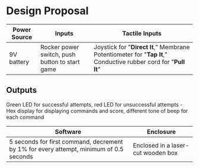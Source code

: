 # Design Proposal

Power Source | Inputs | Tactile Inputs
------------------ | ------------------- | -------------------
9V battery | Rocker power switch, push button to start game | Joystick for "**Direct It**," Membrane Potentiometer for "**Tap It**," Conductive rubber cord for "**Pull It**"

Outputs
------------------
Green LED for successful attempts, red LED for unsuccessful attempts - Hex display for displaying commands and score, different tone of beep for each command

Software | Enclosure
------------------ | ------------------
5 seconds for first command, decrement by 1% for every attempt, minimum of 0.5 seconds | Enclosed in a laser-cut wooden box
